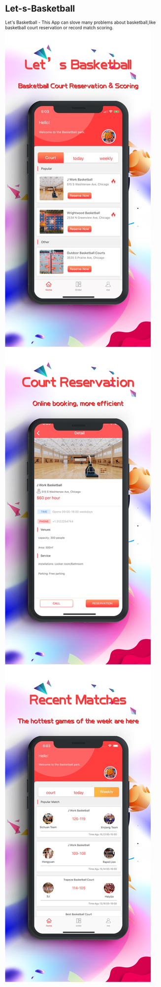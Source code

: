 # Let-s-Basketball

Let's Basketball - This App can slove many problems about basketball,like  basketball court reservation or record match scoring.
![](https://github.com/ZuoWd/Let-s-Basketball/blob/master/23.jpg)
![](https://github.com/ZuoWd/Let-s-Basketball/blob/master/234.jpg)
![](https://github.com/ZuoWd/Let-s-Basketball/blob/master/3454.jpg)
